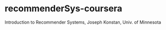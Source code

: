 recommenderSys-coursera
=======================

Introduction to Recommender Systems, Joseph Konstan, Univ. of Minnesota

